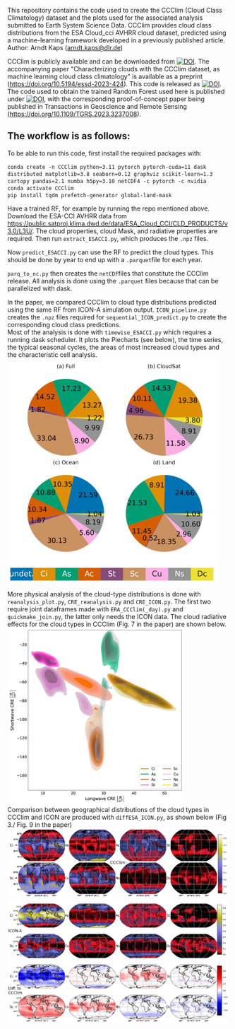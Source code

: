 This repository contains the code used to create the CCClim (Cloud Class Climatology) dataset and the plots used for the associated analysis submitted to Earth System Science Data. CCClim provides cloud class distributions from the ESA Cloud_cci AVHRR cloud dataset, predicted using a machine-learning framework developed in a previously published article.  
Author: Arndt Kaps (arndt.kaps@dlr.de)  


CCClim is publicly available and can be downloaded from [![DOI](https://zenodo.org/badge/DOI/10.5281/zenodo.8369202.svg)](https://zenodo.org/records/8369202). The accompanying paper "Characterizing clouds with the CCClim dataset, as machine learning cloud class climatology" is available as a preprint (https://doi.org/10.5194/essd-2023-424). This code is released as [![DOI](https://zenodo.org/badge/721201626.svg)](https://zenodo.org/badge/latestdoi/721201626). The code used to obtain the trained Random Forest used here is published under [![DOI](https://zenodo.org/badge/530182569.svg)](https://zenodo.org/badge/latestdoi/530182569), with the corresponding proof-of-concept paper being published in Transactions in Geoscience and Remote Sensing (https://doi.org/10.1109/TGRS.2023.3237008).  

## The workflow is as follows:  

To be able to run this code, first install the required packages with:  
```
conda create -n CCClim python=3.11 pytorch pytorch-cuda=11 dask distributed matplotlib=3.8 seaborn=0.12 graphviz scikit-learn=1.3 cartopy pandas=2.1 numba h5py=3.10 netCDF4 -c pytorch -c nvidia
conda activate CCClim
pip install tqdm prefetch-generator global-land-mask
``` 
Have a trained RF, for example by running the repo mentioned above. Download the ESA-CCI AVHRR data from https://public.satproj.klima.dwd.de/data/ESA_Cloud_CCI/CLD_PRODUCTS/v3.0/L3U/. The cloud properties, cloud Mask, and radiative properties are required. Then run `extract_ESACCI.py`, which produces the `.npz` files.  

Now `predict_ESACCI.py` can use the RF to predict the cloud types. This should be done by year to end up with a `.parquet`file for each year.  

`parq_to_nc.py` then creates the `netCDF`files that constitute the CCClim release. All analysis is done using the `.parquet` files because that can be parallelized with dask.  

In the paper, we compared CCClim to cloud type distributions predicted using the same RF from ICON-A simulation output. `ICON_pipeline.py` creates the `.npz` files required for `sequential_ICON_predict.py` to create the corresponding cloud class predictions.  
Most of the analysis is done with `timewise_ESACCI.py` which requires a running dask scheduler. It plots the Piecharts (see below), the time series, the typical seasonal cycles, the areas of most increased cloud types and the characteristic cell analysis.  
<img src="https://github.com/EyringMLClimateGroup/kaps23ESSD_CCClim/blob/main/figures/fig2.png" />  

More physical analysis of the cloud-type distributions is done with `reanalysis_plot.py`, `CRE_reanalysis.py` and `CRE_ICON.py`. The first two require joint dataframes made with `ERA_CCClim(_day).py` and `quickmake_join.py`, the latter only needs the ICON data.  The cloud radiative effects for the cloud types in CCClim (Fig. 7 in the paper) are shown below.  
<img src="https://github.com/EyringMLClimateGroup/kaps23ESSD_CCClim/blob/main/figures/fig7.png" width="400" />  
Comparison between geographical distributions of the cloud types in CCClim and ICON are produced with `diffESA_ICON.py`, as shown below (Fig 3./ Fig. 9 in the paper)  
<img src="https://github.com/EyringMLClimateGroup/kaps23ESSD_CCClim/blob/main/figures/fig3.png" width="500" />  
<img src="https://github.com/EyringMLClimateGroup/kaps23ESSD_CCClim/blob/main/figures/fig9.png" width="500" />  
